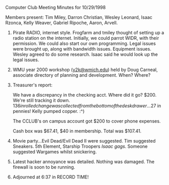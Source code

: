 Computer Club Meeting Minutes for 10/29/1998 </p><p>
Members present: Tim Miley, Darron Christian, Wesley Leonard, Isaac Rzonca, Kelly Weaver, Gabriel Ripoche, Aaron, Arvell. </p><p>
1) Pirate RADIO, internet style.  Frogfarm and tmiley thought of setting up a radio station on the internet.  Initially, we could parrot WIDR, with their permission.  We could also start our own programming.  Legal issues were brought up, along with bandwidth issues.  Equipment issues.  Wesley agreed to do some research.  Isaac said he would look up the legal issues. </p><p>
2) WMU year 2000 workshop (y2k@wmich.edu) held by Doug Carneal, associate directory of planning and development.  When?  Where? </p><p>
3) Treasurer's report:  </p><p>
We have a discrepancy in the checking acct.  Where did it go?  $200.  We're still tracking it down.  $136 in rolled change was collected from the bottom of the desk drawer...$27 in pennies!  Kelly pumped copper.  :^)   </p><p>
The CCLUB's on campus account got $200 to cover phone expenses. </p><p>
Cash box was $67.41, $40 in membership.  Total was $107.41. </p><p>
4) Movie party...Evil Dead/Evil Dead II were suggested.  Tim suggested Sneakers.  5th Element, Starship Troopers *Isaac gags*.  Someone suggested Wargames whilst snickering. </p><p>
5) Latest hacker annoyance was detailed.  Nothing was damaged.  The firewall is soon to be running. </p><p>
6) Adjourned at 6:37 in RECORD TIME! </p><p>
</p>
